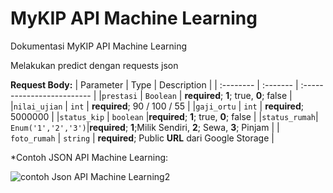 # MyKIP API Machine Learning

Dokumentasi MyKIP API Machine Learning

Melakukan predict dengan requests json

**Request Body:**
| Parameter    | Type               | Description                |
| :--------    | :-------           | :------------------------- |
|`prestasi`    | `Boolean`          | **required**; **1**; true, **0**; false  |
|`nilai_ujian` | `int`              | **required**; 90 / 100 / 55 |
|`gaji_ortu`   | `int`              | **required**; 5000000 |
|`status_kip`  | `boolean`          |**required**; **1**; true, **0**; false |
|`status_rumah`| `Enum('1','2','3')`|**required**; **1**;Milik Sendiri, **2**; Sewa, **3**; Pinjam |
| `foto_rumah` | `string`           | **required**; Public **URL** dari Google Storage |

*Contoh JSON API Machine Learning:

![contoh Json API Machine Learning2](https://github.com/NabilAzizii/API-Cloud-Computing/assets/128737322/fc6922d7-6c62-4c50-beb5-a761e3ef7580)
